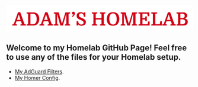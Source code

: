 ![The Adam's Homelab Logo as the Title.](/assets/logo.png)
## Welcome to my Homelab GitHub Page! Feel free to use any of the files for your Homelab setup.

- [My AdGuard Filters](https://github.com/Adampottie2hotmail/Homelab/tree/main/adguard).
- [My Homer Config](https://github.com/Adampottie2hotmail/Homelab/tree/main/homer).
